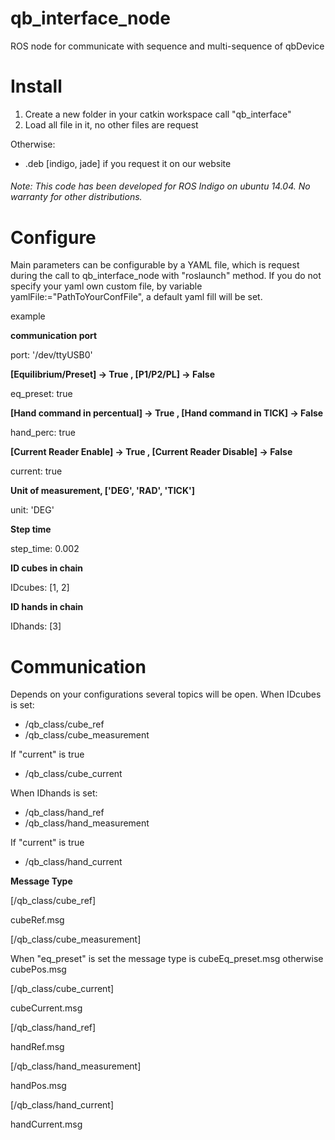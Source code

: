 # qb_interface_node
ROS node for communicate with sequence and multi-sequence of qbDevice

# Install
1. Create a new folder in your catkin workspace call "qb_interface"
2. Load all file in it, no other files are request

Otherwise:
  - .deb [indigo, jade] if you request it on our website

###### Note: This code has been developed for ROS Indigo on ubuntu 14.04. No warranty for other distributions.

# Configure
Main parameters can be configurable by a YAML file, which is request during the call to qb_interface_node with "roslaunch" method.
If you do not specify your yaml own custom file, by variable yamlFile:="PathToYourConfFile", a default yaml fill will be set.

example

**communication port**

port: '/dev/ttyUSB0'

**[Equilibrium/Preset] -> True , [P1/P2/PL] -> False**

eq_preset: true

**[Hand command in percentual] -> True , [Hand command in TICK] -> False**

hand_perc: true 

**[Current Reader Enable] -> True , [Current Reader Disable] -> False**

current: true

**Unit of measurement, ['DEG', 'RAD', 'TICK']**

unit: 'DEG' 

**Step time** 

step_time: 0.002

**ID cubes in chain**

IDcubes: [1, 2] 

**ID hands in chain**

IDhands: [3] 

# Communication
Depends on your configurations several topics will be open.
When IDcubes is set:

  - /qb_class/cube_ref
  - /qb_class/cube_measurement

  If "current" is true

  - /qb_class/cube_current
  
When IDhands is set:

  - /qb_class/hand_ref
  - /qb_class/hand_measurement
  
  If "current" is true
  - /qb_class/hand_current

**Message Type**

[/qb_class/cube_ref]

cubeRef.msg

[/qb_class/cube_measurement] 

When "eq_preset" is set the message type is cubeEq_preset.msg otherwise cubePos.msg

[/qb_class/cube_current] 

cubeCurrent.msg

[/qb_class/hand_ref]

handRef.msg

[/qb_class/hand_measurement] 

handPos.msg

[/qb_class/hand_current] 

handCurrent.msg

